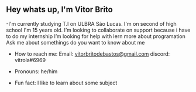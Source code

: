 ## Hey whats up, I'm Vitor Brito


-I'm currently studying T.I on ULBRA São Lucas. I'm on second of high school I'm 15 years old. I’m looking to collaborate on support because i have to do my internship
 I’m looking for help with lern more about programation
 Ask me about somethings do you want to know about me 

-  How to reach me: 
 Email: vitorbritodebastos@gmail.com
 discord: vitrola#6969
  
- Pronouns: he/him
- Fun fact: I like to learn about some subject

